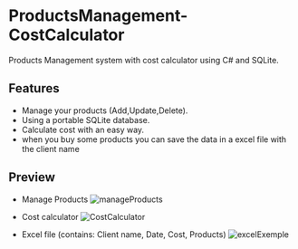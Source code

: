 # ProductsManagement-CostCalculator
Products Management system with cost calculator using C# and SQLite.


## Features
- Manage your products (Add,Update,Delete).
- Using a portable SQLite database.
- Calculate cost with an easy way.
- when you buy some products you can save the data in a excel file with the client name



## Preview
- Manage Products
![manageProducts](https://user-images.githubusercontent.com/65148928/176316202-7155358c-c590-423c-b992-2804051c5a36.PNG)

- Cost calculator
![CostCalculator](https://user-images.githubusercontent.com/65148928/176316209-f2581b93-a625-4cc3-8d4e-cf0022e3a8bd.PNG)

- Excel file (contains: Client name, Date, Cost, Products)
![excelExemple](https://user-images.githubusercontent.com/65148928/176316212-01ce349b-cec8-4739-b255-31ccfb63c804.PNG)
